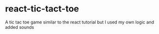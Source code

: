 # react-tic-tact-toe
A tic tac toe game similar to the react tutorial but I used my own logic and added sounds
